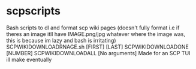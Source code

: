 # scpscripts
Bash scripts to dl and format scp wiki pages (doesn't fully format i.e if theres an image itll have IMAGE.png/jpg whatever where the image was, this is because im lazy and bash is irritating)
SCPWIKIDOWNLOADRNAGE.sh [FIRST] [LAST]
SCPWIKIDOWNLOADONE [NUMBER]
SCPWIKIDOWNLOADALL [No arguments]
Made for an SCP TUI ill make eventually
